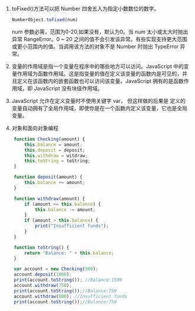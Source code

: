 1. toFixed()方法可以把 Number 四舍五入为指定小数数位的数字。

    ```javascript
    NumberObject.toFixed(num)
    ```
    num 参数必需，范围为0-20,如果没有，默认为0。当 num 太小或太大时抛出异常 RangeError。0 ~ 20 之间的值不会引发该异常。有些实现支持更大范围或更小范围内的值。当调用该方法的对象不是 Number 时抛出 TypeError 异常。
2. 变量的作用域是指一个变量在程序中的哪些地方可以访问。JavaScript 中的变量作用域为函数作用域。这是指变量的值在定义该变量的函数内是可见的，并且定义在该函数内的嵌套函数也可以访问该变量。JavaScript 拥有的是函数作用域，即 JavaScript 没有块级作用域。
3. JavaScript 允许在定义变量时不使用关键字 var， 但这样做的后果是 定义的变量自动拥有了全局作用域，即使你是在一个函数内定义该变量，它也是全局变量。
4. 对象和面向对象编程
```javascript
    function Checking(amount) {
        this.balance = amount;
        this.deposit = deposit;
        this.withdraw = witdraw;
        this.toString = toString;
    }

    function deposit(amount) {
        this.balance += amount;
    }

    function withdraw(amount) {
        if (amount <= this.balance) {
            this.balance -= amount;
        }
        if (amount > this.balance) {
            print("Insufficient funds");
        }
    }

    function toString() {
        return "Balance: " + this.balance;
    }

    var account = new Checking(500);
    account.deposit(1000);
    print(account.toString()); //Balance:1500
    account.withdraw(750);
    print(account.toString());//Balance:750
    account.withdraw(800); //Insufficient funds
    print(account.toString());//Balance:750
```
